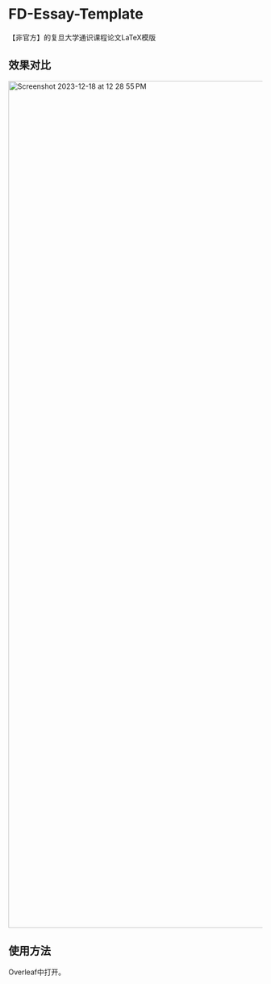 # FD-Essay-Template

【非官方】的复旦大学通识课程论文LaTeX模版

## 效果对比

<img width="1680" alt="Screenshot 2023-12-18 at 12 28 55 PM" src="https://github.com/Boreas618/FD-Essay-Template/assets/98612013/60d6f8bd-d9fb-4aed-b131-0457571d82ac">

## 使用方法

Overleaf中打开。
